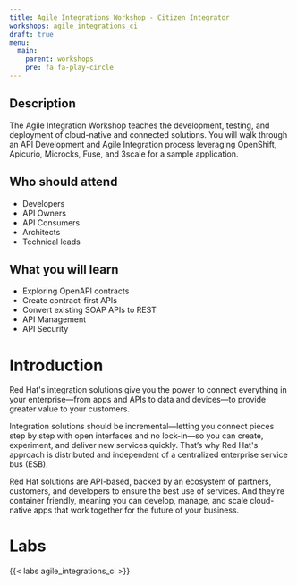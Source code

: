 ```yaml
---
title: Agile Integrations Workshop - Citizen Integrator
workshops: agile_integrations_ci
draft: true
menu:
  main:
    parent: workshops
    pre: fa fa-play-circle
---
```

## Description

The Agile Integration Workshop teaches the development, testing, and deployment of cloud-native and connected solutions.  You will walk through an API Development and Agile Integration process leveraging OpenShift, Apicurio, Microcks, Fuse, and 3scale for a sample application.

## Who should attend

- Developers
- API Owners
- API Consumers
- Architects
- Technical leads

## What you will learn

- Exploring OpenAPI contracts
- Create contract-first APIs
- Convert existing SOAP APIs to REST
- API Management
- API Security

# Introduction

Red Hat's integration solutions give you the power to connect everything in your enterprise—from apps and APIs to data and devices—to provide greater value to your customers.

Integration solutions should be incremental—letting you connect pieces step by step with open interfaces and no lock-in—so you can create, experiment, and deliver new services quickly. That’s why Red Hat's approach is distributed and independent of a centralized enterprise service bus (ESB).

Red Hat solutions are API-based, backed by an ecosystem of partners, customers, and developers to ensure the best use of services. And they’re container friendly, meaning you can develop, manage, and scale cloud-native apps that work together for the future of your business.

# Labs

{{< labs agile_integrations_ci >}}
